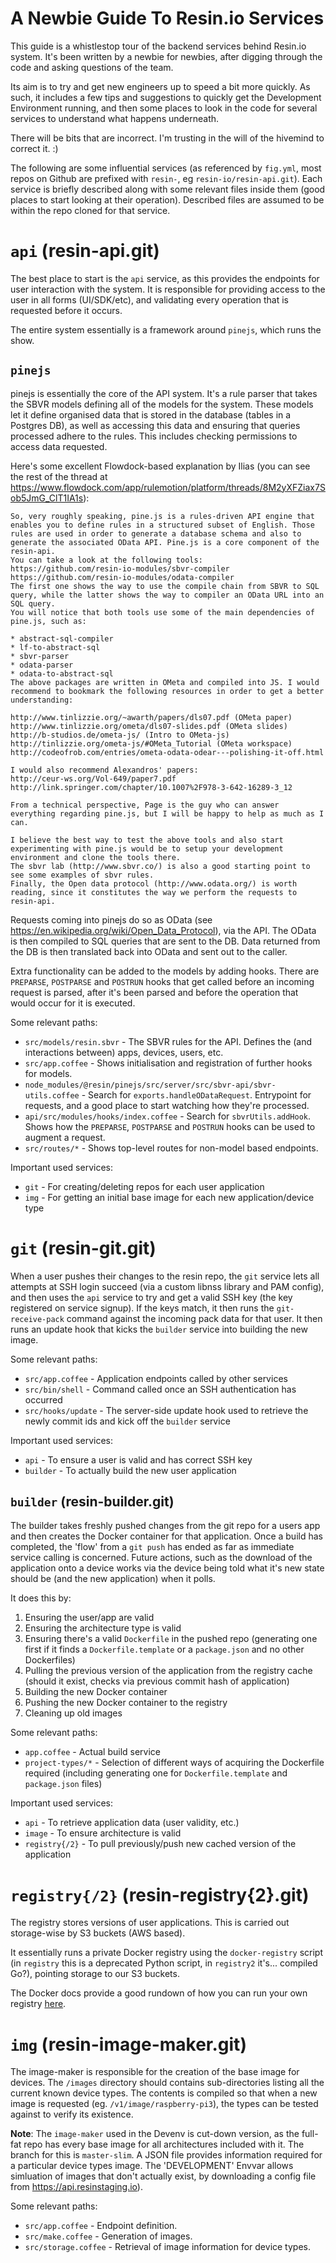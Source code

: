 A Newbie Guide To Resin.io Services
===================================

This guide is a whistlestop tour of the backend services behind Resin.io system. It's been written by a newbie for newbies, after digging through the code and asking questions of the team.

Its aim is to try and get new engineers up to speed a bit more quickly. As such, it includes a few tips and suggestions to quickly get the Development Environment running, and then some places to look in the code for several services to understand what happens underneath.

There will be bits that are incorrect. I'm trusting in the will of the hivemind to correct it. :)

The following are some influential services (as referenced by `fig.yml`, most repos on Github are prefixed with `resin-`, eg `resin-io/resin-api.git`). Each service is briefly described along with some relevant files inside them (good places to start looking at their operation). Described files are assumed to be within the repo cloned for that service.

# `api` (resin-api.git)

The best place to start is the `api` service, as this provides the endpoints for user interaction with the system. It is responsible for providing access to the user in all forms (UI/SDK/etc), and validating every operation that is requested before it occurs.

The entire system essentially is a framework around `pinejs`, which runs the show.

## `pinejs`

pinejs is essentially the core of the API system. It's a rule parser that takes the SBVR models defining all of the models for the system. These models let it define organised data that is stored in the database (tables in a Postgres DB), as well as accessing this data and ensuring that queries processed adhere to the rules. This includes checking permissions to access data requested.

Here's some excellent Flowdock-based explanation by Ilias (you can see the rest of the thread at https://www.flowdock.com/app/rulemotion/platform/threads/8M2yXFZiax7Sob5JmG_ClT1IA1s):

```
So, very roughly speaking, pine.js is a rules-driven API engine that enables you to define rules in a structured subset of English. Those rules are used in order to generate a database schema and also to generate the associated OData API. Pine.js is a core component of the resin-api.
You can take a look at the following tools:
https://github.com/resin-io-modules/sbvr-compiler
https://github.com/resin-io-modules/odata-compiler
The first one shows the way to use the compile chain from SBVR to SQL query, while the latter shows the way to compiler an OData URL into an SQL query.
You will notice that both tools use some of the main dependencies of pine.js, such as:

* abstract-sql-compiler
* lf-to-abstract-sql
* sbvr-parser
* odata-parser
* odata-to-abstract-sql
The above packages are written in OMeta and compiled into JS. I would recommend to bookmark the following resources in order to get a better understanding:

http://www.tinlizzie.org/~awarth/papers/dls07.pdf (OMeta paper)
http://www.tinlizzie.org/ometa/dls07-slides.pdf (OMeta slides)
http://b-studios.de/ometa-js/ (Intro to OMeta-js)
http://tinlizzie.org/ometa-js/#OMeta_Tutorial (OMeta workspace)
http://codeofrob.com/entries/ometa-odata-odear---polishing-it-off.html

I would also recommend Alexandros' papers:
http://ceur-ws.org/Vol-649/paper7.pdf
http://link.springer.com/chapter/10.1007%2F978-3-642-16289-3_12

From a technical perspective, Page is the guy who can answer everything regarding pine.js, but I will be happy to help as much as I can.

I believe the best way to test the above tools and also start experimenting with pine.js would be to setup your development environment and clone the tools there.
The sbvr lab (http://www.sbvr.co/) is also a good starting point to see some examples of sbvr rules.
Finally, the Open data protocol (http://www.odata.org/) is worth reading, since it constitutes the way we perform the requests to resin-api.
```

Requests coming into pinejs do so as OData (see https://en.wikipedia.org/wiki/Open_Data_Protocol), via the API. The OData is then compiled to SQL queries that are sent to the DB. Data returned from the DB is then translated back into OData and sent out to the caller.

Extra functionality can be added to the models by adding hooks. There are `PREPARSE`, `POSTPARSE` and `POSTRUN` hooks that get called before an incoming request is parsed, after it's been parsed and before the operation that would occur for it is executed.

Some relevant paths:

* `src/models/resin.sbvr` - The SBVR rules for the API. Defines the (and interactions between) apps, devices, users, etc.
* `src/app.coffee` - Shows initialisation and registration of further hooks for models.
* `node_modules/@resin/pinejs/src/server/src/sbvr-api/sbvr-utils.coffee` - Search for `exports.handleODataRequest`. Entrypoint for requests, and a good place to start watching how they're processed.
* `api/src/modules/hooks/index.coffee` - Search for `sbvrUtils.addHook`. Shows how the `PREPARSE`, `POSTPARSE` and `POSTRUN` hooks can be used to augment a request.
* `src/routes/*` - Shows top-level routes for non-model based endpoints.

Important used services:

* `git` - For creating/deleting repos for each user application
* `img` - For getting an initial base image for each new application/device type

# `git` (resin-git.git)

When a user pushes their changes to the resin repo, the `git` service lets all attempts at SSH login succeed (via a custom libnss library and PAM config), and then uses the `api` service to try and get a valid SSH key (the key registered on service signup). If the keys match, it then runs the `git-receive-pack` command against the incoming pack data for that user. It then runs an update hook that kicks the `builder` service into building the new image.

Some relevant paths:

* `src/app.coffee` - Application endpoints called by other services
* `src/bin/shell` - Command called once an SSH authentication has occurred
* `src/hooks/update` - The server-side update hook used to retrieve the newly commit ids and kick off the `builder` service

Important used services:

* `api` - To ensure a user is valid and has correct SSH key
* `builder` - To actually build the new user application

## `builder` (resin-builder.git)

The builder takes freshly pushed changes from the git repo for a users app and then creates the Docker container for that application. Once a build has completed, the 'flow' from a `git push` has ended as far as immediate service calling is concerned. Future actions, such as the download of the application onto a device works via the device being told what it's new state should be (and the new application) when it polls.

 It does this by:

1. Ensuring the user/app are valid
2. Ensuring the architecture type is valid
3. Ensuring there's a valid `Dockerfile` in the pushed repo (generating one first if it finds a `Dockerfile.template` or a `package.json` and no other Dockerfiles)
4. Pulling the previous version of the application from the registry cache (should it exist, checks via previous commit hash of application)
5. Building the new Docker container
6. Pushing the new Docker container to the registry
7. Cleaning up old images

Some relevant paths:

* `app.coffee` - Actual build service
* `project-types/*` - Selection of different ways of acquiring the Dockerfile required (including generating one for `Dockerfile.template` and `package.json` files)

Important used services:

* `api` - To retrieve application data (user validity, etc.)
* `image` - To ensure architecture is valid
* `registry{/2}` - To pull previously/push new cached version of the application

# `registry{/2}` (resin-registry{2}.git)

The registry stores versions of user applications. This is carried out storage-wise by S3 buckets (AWS based).

It essentially runs a private Docker registry using the `docker-registry` script (in `registry` this is a deprecated Python script, in `registry2` it's... compiled Go?), pointing storage to our S3 buckets.

The Docker docs provide a good rundown of how you can run your own registry [here]( https://docs.docker.com/registry/deploying/).

# `img` (resin-image-maker.git)

The image-maker is responsible for the creation of the base image for devices. The `/images` directory should contains sub-directories listing all the current known device types. The contents is compiled so that when a new image is requested (eg. `/v1/image/raspberry-pi3`), the types can be tested against to verify its existence.

**Note**: The `image-maker` used in the Devenv is cut-down version, as the full-fat repo has every base image for all architectures included with it. The branch for this is `master-slim`. A JSON file provides information required for a particular device types image. The 'DEVELOPMENT' Envvar allows simluation of images that don't actually exist, by downloading a config file from https://api.resinstaging.io).

Some relevant paths:

* `src/app.coffee` - Endpoint definition.
* `src/make.coffee` - Generation of images.
* `src/storage.coffee` - Retrieval of image information for device types.